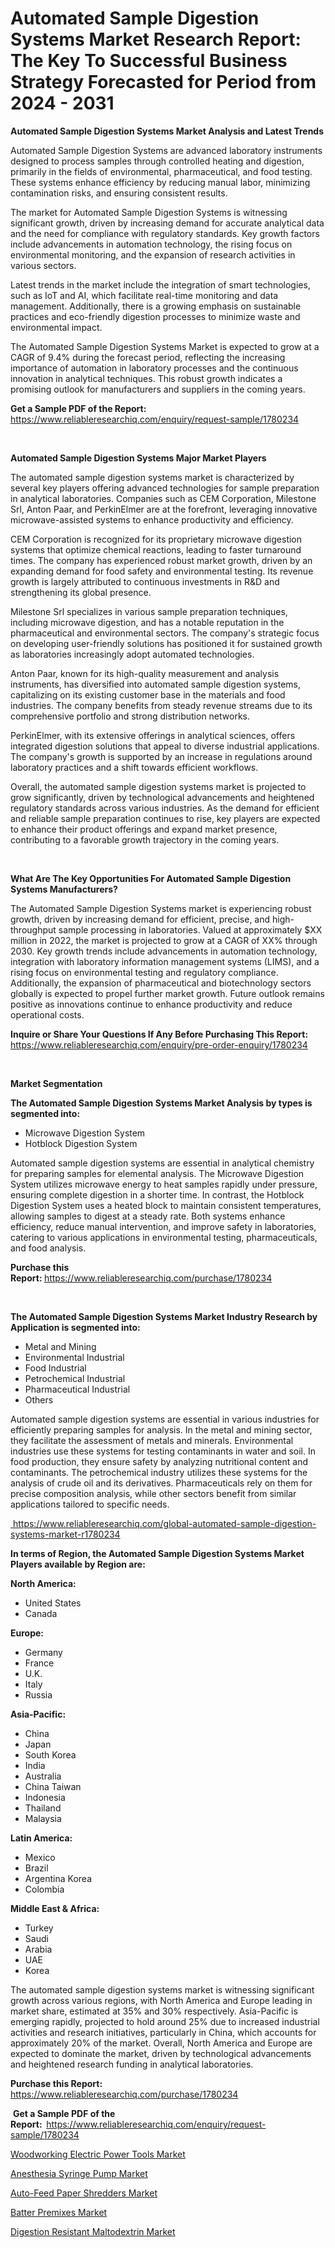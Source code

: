 <p><h1>Automated Sample Digestion Systems Market Research Report: The Key To Successful Business Strategy Forecasted for Period from 2024 - 2031</h1></p><p><strong>Automated Sample Digestion Systems Market Analysis and Latest Trends</strong></p>
<p><p>Automated Sample Digestion Systems are advanced laboratory instruments designed to process samples through controlled heating and digestion, primarily in the fields of environmental, pharmaceutical, and food testing. These systems enhance efficiency by reducing manual labor, minimizing contamination risks, and ensuring consistent results. </p><p>The market for Automated Sample Digestion Systems is witnessing significant growth, driven by increasing demand for accurate analytical data and the need for compliance with regulatory standards. Key growth factors include advancements in automation technology, the rising focus on environmental monitoring, and the expansion of research activities in various sectors. </p><p>Latest trends in the market include the integration of smart technologies, such as IoT and AI, which facilitate real-time monitoring and data management. Additionally, there is a growing emphasis on sustainable practices and eco-friendly digestion processes to minimize waste and environmental impact. </p><p>The Automated Sample Digestion Systems Market is expected to grow at a CAGR of 9.4% during the forecast period, reflecting the increasing importance of automation in laboratory processes and the continuous innovation in analytical techniques. This robust growth indicates a promising outlook for manufacturers and suppliers in the coming years.</p></p>
<p><strong>Get a Sample PDF of the Report:&nbsp;</strong> <a href="https://www.reliableresearchiq.com/enquiry/request-sample/1780234?utm_campaign=1132&utm_medium=2&utm_source=Github&utm_content=ia&utm_term=09102024&utm_id=automated-sample-digestion-systems">https://www.reliableresearchiq.com/enquiry/request-sample/1780234</a></p>
<p>&nbsp;</p>
<p><strong>Automated Sample Digestion Systems Major Market Players</strong></p>
<p><p>The automated sample digestion systems market is characterized by several key players offering advanced technologies for sample preparation in analytical laboratories. Companies such as CEM Corporation, Milestone Srl, Anton Paar, and PerkinElmer are at the forefront, leveraging innovative microwave-assisted systems to enhance productivity and efficiency.</p><p>CEM Corporation is recognized for its proprietary microwave digestion systems that optimize chemical reactions, leading to faster turnaround times. The company has experienced robust market growth, driven by an expanding demand for food safety and environmental testing. Its revenue growth is largely attributed to continuous investments in R&D and strengthening its global presence.</p><p>Milestone Srl specializes in various sample preparation techniques, including microwave digestion, and has a notable reputation in the pharmaceutical and environmental sectors. The company's strategic focus on developing user-friendly solutions has positioned it for sustained growth as laboratories increasingly adopt automated technologies.</p><p>Anton Paar, known for its high-quality measurement and analysis instruments, has diversified into automated sample digestion systems, capitalizing on its existing customer base in the materials and food industries. The company benefits from steady revenue streams due to its comprehensive portfolio and strong distribution networks.</p><p>PerkinElmer, with its extensive offerings in analytical sciences, offers integrated digestion solutions that appeal to diverse industrial applications. The company's growth is supported by an increase in regulations around laboratory practices and a shift towards efficient workflows.</p><p>Overall, the automated sample digestion systems market is projected to grow significantly, driven by technological advancements and heightened regulatory standards across various industries. As the demand for efficient and reliable sample preparation continues to rise, key players are expected to enhance their product offerings and expand market presence, contributing to a favorable growth trajectory in the coming years.</p></p>
<p>&nbsp;</p>
<p><strong>What Are The Key Opportunities For Automated Sample Digestion Systems Manufacturers?</strong></p>
<p><p>The Automated Sample Digestion Systems market is experiencing robust growth, driven by increasing demand for efficient, precise, and high-throughput sample processing in laboratories. Valued at approximately $XX million in 2022, the market is projected to grow at a CAGR of XX% through 2030. Key growth trends include advancements in automation technology, integration with laboratory information management systems (LIMS), and a rising focus on environmental testing and regulatory compliance. Additionally, the expansion of pharmaceutical and biotechnology sectors globally is expected to propel further market growth. Future outlook remains positive as innovations continue to enhance productivity and reduce operational costs.</p></p>
<p><strong>Inquire or Share Your Questions If Any Before Purchasing This Report:</strong> <a href="https://www.reliableresearchiq.com/enquiry/pre-order-enquiry/1780234?utm_campaign=1132&utm_medium=2&utm_source=Github&utm_content=ia&utm_term=09102024&utm_id=automated-sample-digestion-systems">https://www.reliableresearchiq.com/enquiry/pre-order-enquiry/1780234</a></p>
<p>&nbsp;</p>
<p><strong>Market Segmentation</strong></p>
<p><strong>The Automated Sample Digestion Systems Market Analysis by types is segmented into:</strong></p>
<p><ul><li>Microwave Digestion System</li><li>Hotblock Digestion System</li></ul></p>
<p><p>Automated sample digestion systems are essential in analytical chemistry for preparing samples for elemental analysis. The Microwave Digestion System utilizes microwave energy to heat samples rapidly under pressure, ensuring complete digestion in a shorter time. In contrast, the Hotblock Digestion System uses a heated block to maintain consistent temperatures, allowing samples to digest at a steady rate. Both systems enhance efficiency, reduce manual intervention, and improve safety in laboratories, catering to various applications in environmental testing, pharmaceuticals, and food analysis.</p></p>
<p><strong>Purchase this Report:&nbsp;</strong><a href="https://www.reliableresearchiq.com/purchase/1780234?utm_campaign=1132&utm_medium=2&utm_source=Github&utm_content=ia&utm_term=09102024&utm_id=automated-sample-digestion-systems">https://www.reliableresearchiq.com/purchase/1780234</a></p>
<p>&nbsp;</p>
<p><strong>The Automated Sample Digestion Systems Market Industry Research by Application is segmented into:</strong></p>
<p><ul><li>Metal and Mining</li><li>Environmental Industrial</li><li>Food Industrial</li><li>Petrochemical Industrial</li><li>Pharmaceutical Industrial</li><li>Others</li></ul></p>
<p><p>Automated sample digestion systems are essential in various industries for efficiently preparing samples for analysis. In the metal and mining sector, they facilitate the assessment of metals and minerals. Environmental industries use these systems for testing contaminants in water and soil. In food production, they ensure safety by analyzing nutritional content and contaminants. The petrochemical industry utilizes these systems for the analysis of crude oil and its derivatives. Pharmaceuticals rely on them for precise composition analysis, while other sectors benefit from similar applications tailored to specific needs.</p></p>
<p><a href="https://www.reliableresearchiq.com/global-automated-sample-digestion-systems-market-r1780234?utm_campaign=1132&utm_medium=2&utm_source=Github&utm_content=ia&utm_term=09102024&utm_id=automated-sample-digestion-systems">&nbsp;https://www.reliableresearchiq.com/global-automated-sample-digestion-systems-market-r1780234</a></p>
<p><strong>In terms of Region, the Automated Sample Digestion Systems Market Players available by Region are:</strong></p>
<p>
    <p> <strong> North America: </strong>
        <ul>
            <li>United States</li>
            <li>Canada</li>
        </ul>
        </p> 
    <p> <strong> Europe: </strong>
        <ul>
            <li>Germany</li>
            <li>France</li>
            <li>U.K.</li>
            <li>Italy</li>
            <li>Russia</li>
        </ul>
        </p> 
    <p> <strong> Asia-Pacific: </strong>
        <ul>
            <li>China</li>
            <li>Japan</li>
            <li>South Korea</li>
            <li>India</li>
            <li>Australia</li>
            <li>China Taiwan</li>
            <li>Indonesia</li>
            <li>Thailand</li>
            <li>Malaysia</li>
        </ul>
        </p> 
    <p> <strong> Latin America: </strong>
        <ul>
            <li>Mexico</li>
            <li>Brazil</li>
            <li>Argentina Korea</li>
            <li>Colombia</li>
        </ul>
        </p> 
    <p> <strong> Middle East & Africa: </strong>
        <ul>
            <li>Turkey</li>
            <li>Saudi</li>
            <li>Arabia</li>
            <li>UAE</li>
            <li>Korea</li>
        </ul>
    </p>
    </p>
<p><p>The automated sample digestion systems market is witnessing significant growth across various regions, with North America and Europe leading in market share, estimated at 35% and 30% respectively. Asia-Pacific is emerging rapidly, projected to hold around 25% due to increased industrial activities and research initiatives, particularly in China, which accounts for approximately 20% of the market. Overall, North America and Europe are expected to dominate the market, driven by technological advancements and heightened research funding in analytical laboratories.</p></p>
<p><strong>Purchase this Report: </strong><a href="https://www.reliableresearchiq.com/purchase/1780234?utm_campaign=1132&utm_medium=2&utm_source=Github&utm_content=ia&utm_term=09102024&utm_id=automated-sample-digestion-systems">https://www.reliableresearchiq.com/purchase/1780234</a></p>
<p>&nbsp;<strong>Get a Sample PDF of the Report:&nbsp;&nbsp;</strong><a href="https://www.reliableresearchiq.com/enquiry/request-sample/1780234?utm_campaign=1132&utm_medium=2&utm_source=Github&utm_content=ia&utm_term=09102024&utm_id=automated-sample-digestion-systems">https://www.reliableresearchiq.com/enquiry/request-sample/1780234</a></p>
<p><strong></strong></p>
<p><p><a href="https://github.com/ardellegief/Market-Research-Report-List-1/blob/main/woodworking-electric-power-tools-market.md?utm_campaign=1132&utm_medium=2&utm_source=Github&utm_content=ia&utm_term=09102024&utm_id=automated-sample-digestion-systems">Woodworking Electric Power Tools Market</a></p><p><a href="https://www.linkedin.com/pulse/charting-future-comprehensive-analysis-global-anesthesia-syringe-zan9e?trackingId=7CJx6ZXVStSaIa%2FVfijQtA%3D%3D&utm_campaign=1132&utm_medium=2&utm_source=Github&utm_content=ia&utm_term=09102024&utm_id=automated-sample-digestion-systems">Anesthesia Syringe Pump Market</a></p><p><a href="https://github.com/verleneakb/Market-Research-Report-List-1/blob/main/auto-feed-paper-shredders-market.md?utm_campaign=1132&utm_medium=2&utm_source=Github&utm_content=ia&utm_term=09102024&utm_id=automated-sample-digestion-systems">Auto-Feed Paper Shredders Market</a></p><p><a href="https://issuu.com/reportprime-2/docs/batter-premixes-market-size-2030.pp_0106caeb5d3c5c?utm_campaign=1132&utm_medium=2&utm_source=Github&utm_content=ia&utm_term=09102024&utm_id=automated-sample-digestion-systems">Batter Premixes Market</a></p><p><a href="https://issuu.com/reportprime-2/docs/digestion-resistant-maltodextrin-ma_ac766aa1801d5e?utm_campaign=1132&utm_medium=2&utm_source=Github&utm_content=ia&utm_term=09102024&utm_id=automated-sample-digestion-systems">Digestion Resistant Maltodextrin Market</a></p></p>